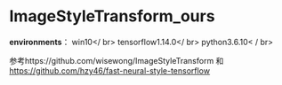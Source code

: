# ImageStyleTransform_ours
<b>environments</b>：
win10</ br>
tensorflow1.14.0</ br> 
python3.6.10< / br>

参考https://github.com/wisewong/ImageStyleTransform 和 https://github.com/hzy46/fast-neural-style-tensorflow


